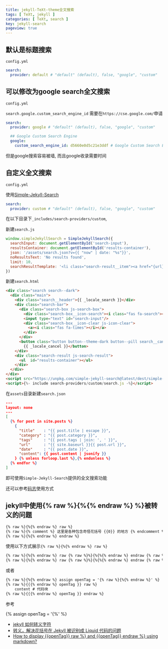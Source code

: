 ```yaml
---
title: jekyll-TeXt-theme全文搜索
tags: [ TeXt, jekyll ]
categories: [ TeXt, search ]
key: jekyll-search
pageview: true
---
```


## 默认是标题搜索

<!--more-->

<!-- {% raw %} -->

`config.yml`

```yml
search:
  provider: default # "default" (default), false, "google", "custom"
```

## 可以修改为google search全文搜索

`config.yml`

`search.google.custom_search_engine_id` 需要在`https://cse.google.com/`申请

```yml
search:
  provider: google # "default" (default), false, "google", "custom"

  ## Google Custom Search Engine
  google:
    custom_search_engine_id: d5660e0d5c21e3ddf # Google Custom Search Engine ID
```

但是google搜索容易被墙, 而且google收录需要时间

## 自定义全文搜索

`config.yml`

使用[Simple-Jekyll-Search](https://github.com/christian-fei/Simple-Jekyll-Search)

```yml
search:
  provider: custom # "default" (default), false, "google", "custom"
```

在以下目录下`_includes/search-providers/custom`,

新建`search.js`

```js
window.simpleJekyllSearch = SimpleJekyllSearch({
  searchInput: document.getElementById('search-input'),
  resultsContainer: document.getElementById('results-container'),
  json: '/assets/search.json?v={{ "now" | date: "%s"}}',
  noResultsText: 'No results found',
  limit: 10,
  searchResultTemplate: '<li class="search-result__item"><a href="{url}" class="button">{title}</a></li>'
})
```

新建`search.html`

```html
<div class="search search--dark">
  <div class="main">
    <div class="search__header">{{ _locale_search }}</div>
    <div class="search-bar">
      <div class="search-box js-search-box">
        <div class="search-box__icon-search"><i class="fas fa-search"></i></div>
        <input type="text" id="search-input"/>
        <div class="search-box__icon-clear js-icon-clear">
          <a><i class="fas fa-times"></i></a>
        </div>
      </div>
      <button class="button button--theme-dark button--pill search__cancel js-search-toggle">
        {{ _locale_cancel }}</button>
    </div>
    <div class="search-result js-search-result">
      <ul  id="results-container"></ul>
    </div>
  </div>
</div>
<script src="https://unpkg.com/simple-jekyll-search@latest/dest/simple-jekyll-search.min.js"></script>
<script>{%- include search-providers/custom/search.js -%}</script>
```

在`assets`目录新建`search.json`

```json
---
layout: none
---
[
  {% for post in site.posts %}
    {
      "title"    : "{{ post.title | escape }}",
      "category" : "{{ post.category }}",
      "tags"     : "{{ post.tags | join: ', ' }}",
      "url"      : "{{ site.baseurl }}{{ post.url }}",
      "date"     : "{{ post.date }}",
      "content": {{ post.content | jsonify }}
    } {% unless forloop.last %},{% endunless %}
  {% endfor %}
]
```

即可使用`Simple-Jekyll-Search`提供的全文搜索功能

还可以参考[码志](https://github.com/mzlogin/mzlogin.github.io)使用方式
<!-- {% endraw %} -->

## jekyll中使用{% raw %}{%{% endraw %}  %}被转义的问题

```html
{% raw %}{%{% endraw %} raw %}
{% raw %}{% comment %} 这里是各种包含奇怪花括号 {{0}} 的地方 {% endcomment %}{% endraw %}
{% raw %}{%{% endraw %} endraw %}
```

使用以下方式展示`{% raw %}{%{% endraw %} raw %}`

```html
{% raw %}{%{% endraw %} raw {% raw %}%}{%{%{% endraw %} endraw {% raw %}%}{% endraw %} raw {% raw %}%}{% endraw %}
{% raw %}{%{% endraw %} raw {% raw %}%}{%{%{% endraw %} endraw {% raw %}%}{% endraw %} endraw {% raw %}%}{% endraw %}
```

或者

```html
{% raw %}{%{% endraw %} assign openTag = '{% raw %}{%{% endraw %}' %}
{% raw %}{{{% endraw %} openTag }} raw %}    
    content # 代码块   
{% raw %}{{{% endraw %} openTag }} endraw %}
```

参考

{% assign openTag = '{%' %}

- [jekyll 如何转义字符](https://cloud.tencent.com/developer/article/1368561)
- [转义，解决花括号在 Jekyll 被识别成 Liquid 代码的问题](https://cloud.tencent.com/developer/article/1341165)
- [How to display {{openTag}} raw %} and {{openTag}} endraw %} using markdown?](https://stackoverflow.com/questions/47106191/how-to-display-raw-and-endraw-using-markdown)
